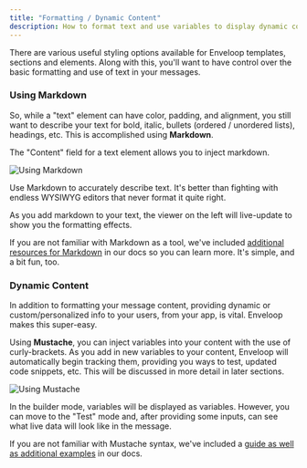 ```yaml
---
title: "Formatting / Dynamic Content"
description: How to format text and use variables to display dynamic content
---
```


There are various useful styling options available for Enveloop templates, sections and elements. Along with this, you'll want to have control over the basic formatting and use of text in your messages.

### Using Markdown

So, while a "text" element can have color, padding, and alignment, you still want to describe your text for bold, italic, bullets (ordered / unordered lists), headings, etc. This is accomplished using **Markdown**.&#x20;

The "Content" field for a text element allows you to inject markdown.

![Using Markdown](/docs-images/enveloop-using-markdown.png)

Use Markdown to accurately describe text. It's better than fighting with endless WYSIWYG editors that never format it quite right.


As you add markdown to your text, the viewer on the left will live-update to show you the formatting effects.

If you are not familiar with Markdown as a tool, we've included [additional resources for Markdown](../product-guides/markdown-for-formatting.html) in our docs so you can learn more. It's simple, and a bit fun, too. 

### Dynamic Content

In addition to formatting your message content, providing dynamic or custom/personalized info to your users, from your app, is vital. Enveloop makes this super-easy.

Using **Mustache**, you can inject variables into your content with the use of curly-brackets. As you add in new variables to your content, Enveloop will automatically begin tracking them, providing you ways to test, updated code snippets, etc. This will be discussed in more detail in later sections.

![Using Mustache](/docs-images/enveloop-using-mustache-for-dynamic-content.png)

In the builder mode, variables will be displayed as variables. However, you can move to the "Test" mode and, after providing some inputs, can see what live data will look like in the message.

If you are not familiar with Mustache syntax, we've included a [guide as well as additional examples](../../product-guides/mustache-for-dynamic-content) in our docs.

